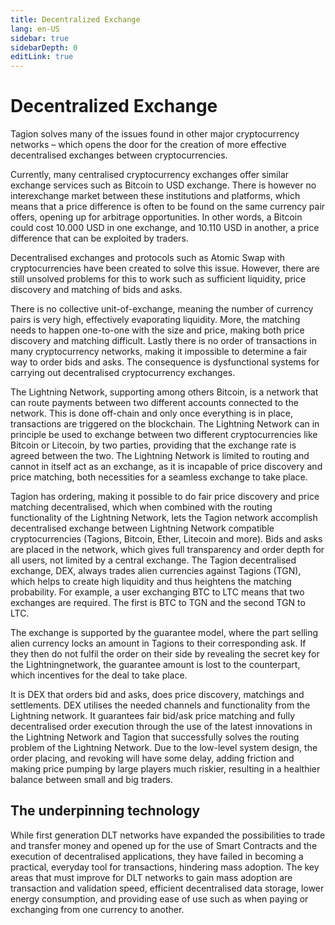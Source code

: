 ```yaml
---
title: Decentralized Exchange
lang: en-US
sidebar: true
sidebarDepth: 0
editLink: true
---
```


# Decentralized Exchange

Tagion solves many of the issues found in other major cryptocurrency networks –
which opens the door for the creation of more effective decentralised exchanges
between cryptocurrencies.

Currently, many centralised cryptocurrency exchanges offer similar exchange
services such as Bitcoin to USD exchange. There is however no interexchange
market between these institutions and platforms, which means that a price
difference is often to be found on the same currency pair offers, opening up for
arbitrage opportunities. In other words, a Bitcoin could cost 10.000 USD in one
exchange, and 10.110 USD in another, a price difference that can be exploited by
traders.

Decentralised exchanges and protocols such as Atomic Swap with
cryptocurrencies have been created to solve this issue. However, there are still
unsolved problems for this to work such as sufficient liquidity, price discovery and
matching of bids and asks.

There is no collective unit-of-exchange, meaning the number of currency pairs is
very high, effectively evaporating liquidity. More, the matching needs to happen
one-to-one with the size and price, making both price discovery and matching
difficult. Lastly there is no order of transactions in many cryptocurrency networks,
making it impossible to determine a fair way to order bids and asks. The
consequence is dysfunctional systems for carrying out decentralised
cryptocurrency exchanges.

The Lightning Network, supporting among others Bitcoin, is a network that can
route payments between two different accounts connected to the network. This is
done off-chain and only once everything is in place, transactions are triggered on
the blockchain. The Lightning Network can in principle be used to exchange
between two different cryptocurrencies like Bitcoin or Litecoin, by two parties,
providing that the exchange rate is agreed between the two. The Lightning
Network is limited to routing and cannot in itself act as an exchange, as it is
incapable of price discovery and price matching, both necessities for a seamless
exchange to take place.

Tagion has ordering, making it possible to do fair price discovery and price
matching decentralised, which when combined with the routing functionality of the
Lightning Network, lets the Tagion network accomplish decentralised exchange
between Lightning Network compatible cryptocurrencies (Tagions, Bitcoin, Ether,
Litecoin and more). Bids and asks are placed in the network, which gives full
transparency and order depth for all users, not limited by a central exchange.
The Tagion decentralised exchange, DEX, always trades alien currencies against
Tagions (TGN), which helps to create high liquidity and thus heightens the
matching probability. For example, a user exchanging BTC to LTC means that two
exchanges are required. The first is BTC to TGN and the second TGN to LTC.

The exchange is supported by the guarantee model, where the part selling alien
currency locks an amount in Tagions to their corresponding ask. If they then do
not fulfil the order on their side by revealing the secret key for the Lightningnetwork, the guarantee amount is lost to the counterpart, which incentives for the
deal to take place.

It is DEX that orders bid and asks, does price discovery, matchings and
settlements. DEX utilises the needed channels and functionality from the Lightning
network. It guarantees fair bid/ask price matching and fully decentralised order
execution through the use of the latest innovations in the Lightning Network and
Tagion that successfully solves the routing problem of the Lightning Network.
Due to the low-level system design, the order placing, and revoking will have some
delay, adding friction and making price pumping by large players much riskier,
resulting in a healthier balance between small and big traders.

## The underpinning technology

While first generation DLT networks have expanded the possibilities to trade and
transfer money and opened up for the use of Smart Contracts and the execution
of decentralised applications, they have failed in becoming a practical, everyday
tool for transactions, hindering mass adoption. The key areas that must improve
for DLT networks to gain mass adoption are transaction and validation speed,
efficient decentralised data storage, lower energy consumption, and providing
ease of use such as when paying or exchanging from one currency to another.
